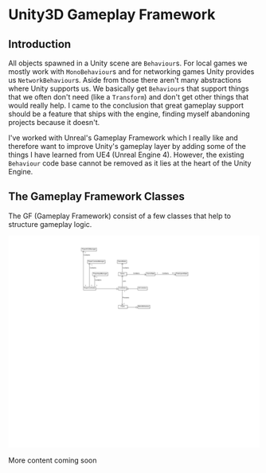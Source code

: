 # Unity3D Gameplay Framework

## Introduction

All objects spawned in a Unity scene are <code>Behaviour</code>s. For local games we mostly work with <code>MonoBehaviour</code>s and for networking games Unity provides us <code>NetworkBehaviour</code>s. Aside from those there aren't many abstractions where Unity supports us. We basically get <code>Behaviour</code>s that support things that we often don't need (like a <code>Transform</code>) and don't get other things that would really help. I came to the conclusion that great gameplay support should be a feature that ships with the engine, finding myself abandoning projects because it doesn't.<br>

I've worked with Unreal's Gameplay Framework which I really like and therefore want to improve Unity's gameplay layer by adding some of the things I have learned from UE4 (Unreal Engine 4). However, the existing <code>Behaviour</code> code base cannot be removed as it lies at the heart of the Unity Engine.

## The Gameplay Framework Classes

The GF (Gameplay Framework) consist of a few classes that help to structure gameplay logic. 

![Class Relationship Diagram](./docs/ClassRelationshipDiagram.png)

More content coming soon
